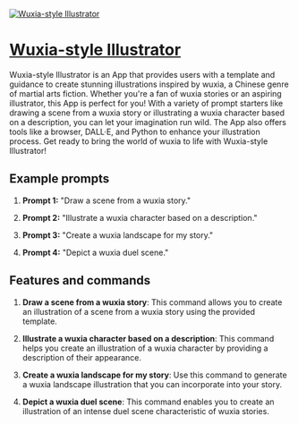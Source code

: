 [![Wuxia-style Illustrator](https://files.oaiusercontent.com/file-0Hib2nTZABLeWlmX8wmI1gG8?se=2123-10-17T15%3A45%3A27Z&sp=r&sv=2021-08-06&sr=b&rscc=max-age%3D31536000%2C%20immutable&rscd=attachment%3B%20filename%3D6bf88b2d-3ddc-40c1-92ab-5379c8f9726f.png&sig=wZLWQcHIOlkaUrz%2B%2B5zkuB%2BTCMQPWVrN9hr/pBHf8S4%3D)](https://chat.openai.com/g/g-YX1ZnjHv3-wuxia-style-illustrator)

# [Wuxia-style Illustrator](https://chat.openai.com/g/g-YX1ZnjHv3-wuxia-style-illustrator)

Wuxia-style Illustrator is an App that provides users with a template and guidance to create stunning illustrations inspired by wuxia, a Chinese genre of martial arts fiction. Whether you're a fan of wuxia stories or an aspiring illustrator, this App is perfect for you! With a variety of prompt starters like drawing a scene from a wuxia story or illustrating a wuxia character based on a description, you can let your imagination run wild. The App also offers tools like a browser, DALL·E, and Python to enhance your illustration process. Get ready to bring the world of wuxia to life with Wuxia-style Illustrator!

## Example prompts

1. **Prompt 1:** "Draw a scene from a wuxia story."

2. **Prompt 2:** "Illustrate a wuxia character based on a description."

3. **Prompt 3:** "Create a wuxia landscape for my story."

4. **Prompt 4:** "Depict a wuxia duel scene."

## Features and commands

1. **Draw a scene from a wuxia story**: This command allows you to create an illustration of a scene from a wuxia story using the provided template.

2. **Illustrate a wuxia character based on a description**: This command helps you create an illustration of a wuxia character by providing a description of their appearance.

3. **Create a wuxia landscape for my story**: Use this command to generate a wuxia landscape illustration that you can incorporate into your story.

4. **Depict a wuxia duel scene**: This command enables you to create an illustration of an intense duel scene characteristic of wuxia stories.